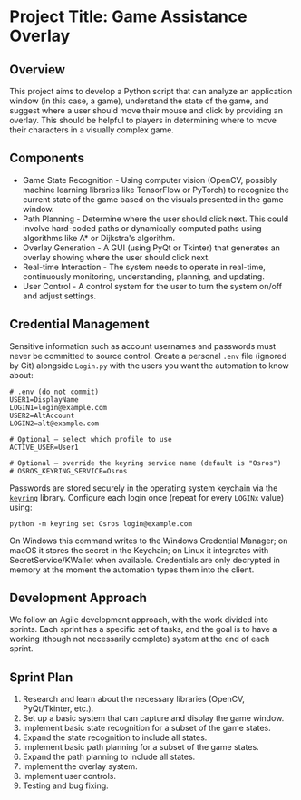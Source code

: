 Project Title: Game Assistance Overlay
====================================

Overview
--------

This project aims to develop a Python script that can analyze an application window (in this case, a game), understand the state of the game, and suggest where a user should move their mouse and click by providing an overlay. This should be helpful to players in determining where to move their characters in a visually complex game.

Components
----------

- Game State Recognition - Using computer vision (OpenCV, possibly machine learning libraries like TensorFlow or PyTorch) to recognize the current state of the game based on the visuals presented in the game window.
- Path Planning - Determine where the user should click next. This could involve hard-coded paths or dynamically computed paths using algorithms like A* or Dijkstra's algorithm.
- Overlay Generation - A GUI (using PyQt or Tkinter) that generates an overlay showing where the user should click next.
- Real-time Interaction - The system needs to operate in real-time, continuously monitoring, understanding, planning, and updating.
- User Control - A control system for the user to turn the system on/off and adjust settings.

Credential Management
---------------------

Sensitive information such as account usernames and passwords must never be committed to source control. Create a personal `.env` file (ignored by Git) alongside `Login.py` with the users you want the automation to know about:

```
# .env (do not commit)
USER1=DisplayName
LOGIN1=login@example.com
USER2=AltAccount
LOGIN2=alt@example.com

# Optional – select which profile to use
ACTIVE_USER=User1

# Optional – override the keyring service name (default is "Osros")
# OSROS_KEYRING_SERVICE=Osros
```

Passwords are stored securely in the operating system keychain via the [`keyring`](https://pypi.org/project/keyring/) library. Configure each login once (repeat for every `LOGINx` value) using:

```
python -m keyring set Osros login@example.com
```

On Windows this command writes to the Windows Credential Manager; on macOS it stores the secret in the Keychain; on Linux it integrates with SecretService/KWallet when available. Credentials are only decrypted in memory at the moment the automation types them into the client.

Development Approach
--------------------

We follow an Agile development approach, with the work divided into sprints. Each sprint has a specific set of tasks, and the goal is to have a working (though not necessarily complete) system at the end of each sprint.

Sprint Plan
-----------

1. Research and learn about the necessary libraries (OpenCV, PyQt/Tkinter, etc.).
2. Set up a basic system that can capture and display the game window.
3. Implement basic state recognition for a subset of the game states.
4. Expand the state recognition to include all states.
5. Implement basic path planning for a subset of the game states.
6. Expand the path planning to include all states.
7. Implement the overlay system.
8. Implement user controls.
9. Testing and bug fixing.
